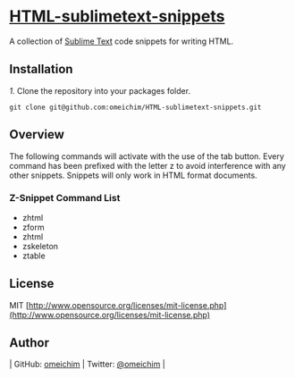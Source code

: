 [HTML-sublimetext-snippets](http://github.com/omeichim/HTML-sublimetext-snippets)
========================================

A collection of [Sublime Text](http://sublimetext.com) code snippets for writing HTML.

## Installation

*1.*  Clone the repository into your packages folder.

    git clone git@github.com:omeichim/HTML-sublimetext-snippets.git

## Overview

The following commands will activate with the use of the tab button. Every command has been prefixed with the letter z to avoid interference with any other snippets. Snippets will only work in HTML format documents.

### Z-Snippet Command List ###

* zhtml
* zform
* zhtml
* zskeleton
* ztable

## License
MIT [http://www.opensource.org/licenses/mit-license.php](http://www.opensource.org/licenses/mit-license.php)

## Author

| GitHub: [omeichim](http://github.com/omeichim) | Twitter: [@omeichim](http://twitter.com/omeichim) | 